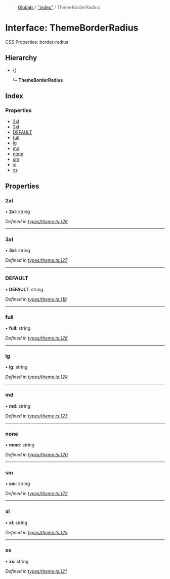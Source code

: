 > [Globals](../README.md) / ["index"](../modules/_index_.md) / ThemeBorderRadius

# Interface: ThemeBorderRadius

CSS Properties: border-radius

## Hierarchy

* {}

  ↳ **ThemeBorderRadius**

## Index

### Properties

* [2xl](_index_.themeborderradius.md#2xl)
* [3xl](_index_.themeborderradius.md#3xl)
* [DEFAULT](_index_.themeborderradius.md#default)
* [full](_index_.themeborderradius.md#full)
* [lg](_index_.themeborderradius.md#lg)
* [md](_index_.themeborderradius.md#md)
* [none](_index_.themeborderradius.md#none)
* [sm](_index_.themeborderradius.md#sm)
* [xl](_index_.themeborderradius.md#xl)
* [xs](_index_.themeborderradius.md#xs)

## Properties

### 2xl

•  **2xl**: string

*Defined in [types/theme.ts:126](https://github.com/kenoxa/beamwind/blob/main/packages/beamwind/src/types/theme.ts#L126)*

___

### 3xl

•  **3xl**: string

*Defined in [types/theme.ts:127](https://github.com/kenoxa/beamwind/blob/main/packages/beamwind/src/types/theme.ts#L127)*

___

### DEFAULT

•  **DEFAULT**: string

*Defined in [types/theme.ts:119](https://github.com/kenoxa/beamwind/blob/main/packages/beamwind/src/types/theme.ts#L119)*

___

### full

•  **full**: string

*Defined in [types/theme.ts:128](https://github.com/kenoxa/beamwind/blob/main/packages/beamwind/src/types/theme.ts#L128)*

___

### lg

•  **lg**: string

*Defined in [types/theme.ts:124](https://github.com/kenoxa/beamwind/blob/main/packages/beamwind/src/types/theme.ts#L124)*

___

### md

•  **md**: string

*Defined in [types/theme.ts:123](https://github.com/kenoxa/beamwind/blob/main/packages/beamwind/src/types/theme.ts#L123)*

___

### none

•  **none**: string

*Defined in [types/theme.ts:120](https://github.com/kenoxa/beamwind/blob/main/packages/beamwind/src/types/theme.ts#L120)*

___

### sm

•  **sm**: string

*Defined in [types/theme.ts:122](https://github.com/kenoxa/beamwind/blob/main/packages/beamwind/src/types/theme.ts#L122)*

___

### xl

•  **xl**: string

*Defined in [types/theme.ts:125](https://github.com/kenoxa/beamwind/blob/main/packages/beamwind/src/types/theme.ts#L125)*

___

### xs

•  **xs**: string

*Defined in [types/theme.ts:121](https://github.com/kenoxa/beamwind/blob/main/packages/beamwind/src/types/theme.ts#L121)*
